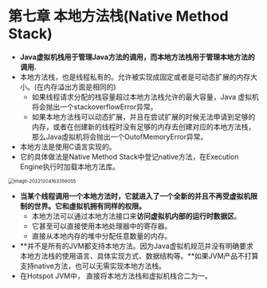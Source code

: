 # 第七章 本地方法栈(Native Method Stack)

* **Java虚拟机栈用于管理Java方法的调用，而本地方法栈用于管理本地方法的调用.**
* 本地方法栈，也是线程私有的。允许被实现成固定或者是可动态扩展的内存大小。(在内存溢出方面是相同的)
  * 如果线程请求分配的栈容量超过本地方法栈允许的最大容量，Java 虚拟机将会抛出一个stackoverflowError异常。
  * 如果本地方法栈可以动态扩展，并且在尝试扩展的时候无法申请到足够的内存，或者在创建新的线程时没有足够的内存去创建对应的本地方法栈，那么Java虛拟机将会抛出一个OutofMemoryError异常。
* 本地方法是使用C语言实现的。
* 它的具体做法是Native Method Stack中登记native方法，在Execution Engine执行时加载本地方法库。

<img src="C:\Users\ASUS\AppData\Roaming\Typora\typora-user-images\image-20221204163356055.png" alt="image-20221204163356055" style="zoom:67%;" />

* **当某个线程调用一个本地方法时，它就进入了一个全新的并且不再受虚拟机限制的世界。它和虛拟机拥有同样的权限。**
  * 本地方法可以通过本地方法接口来**访问虚拟机内部的运行时数据区**。
  * 它甚至可以直接使用本地处理器中的寄存器。
  * 直接从本地内存的堆中分配任意数量的内存。
* **并不是所有的JVM都支持本地方法。因为Java虚拟机规范并没有明确要求本地方法栈的使用语言、具体实现方式、数据结构等。**如果JVM产品不打算支持native方法，也可以无需实现本地方法栈。
* 在Hotspot JVM中， 直接将本地方法栈和虚拟机栈合二为一。
